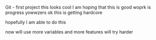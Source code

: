 Git - first project
this looks cool
I am hoping that this is good
woprk is progress
yowwzers
ok this is getting hardcore

hopefully I am able to do this

now will use more variables and more features
will try harder

